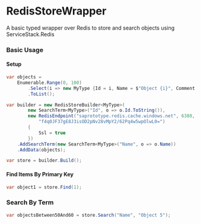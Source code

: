 # RedisStoreWrapper
A basic typed wrapper over Redis to store and search objects using ServiceStack.Redis

### Basic Usage
#### Setup
```csharp
var objects =
    Enumerable.Range(0, 100)
        .Select(i => new MyType {Id = i, Name = $"Object {i}", Comment = $"Comment {i}"})
        .ToList();

var builder = new RedisStoreBuilder<MyType>(
        new SearchTerm<MyType>("Id", o => o.Id.ToString()),
        new RedisEndpoint("saprototype.redis.cache.windows.net", 6380,
            "f4q0JF37gE8J3isOD2pNv28vMpY2/62Pq4w5wpOlwL0=")
        {
            Ssl = true
        })
    .AddSearchTerm(new SearchTerm<MyType>("Name", o => o.Name))
    .AddData(objects);

var store = builder.Build();
```
#### Find Items By Primary Key
```csharp
var object1 = store.Find(1);
```
### Search By Term
```csharp
var objectsBetween50And60 = store.Search("Name", "Object 5");
```